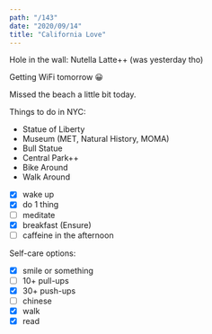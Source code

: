 ```yaml
---
path: "/143"
date: "2020/09/14"
title: "California Love"
---
```


Hole in the wall: Nutella Latte++ (was yesterday tho)

Getting WiFi tomorrow 😀

Missed the beach a little bit today.

Things to do in NYC:
 - Statue of Liberty
 - Museum (MET, Natural History, MOMA)
 - Bull Statue
 - Central Park++
 - Bike Around
 - Walk Around

- [x] wake up
- [x] do 1 thing
- [ ] meditate
- [x] breakfast (Ensure)
- [ ] caffeine in the afternoon

Self-care options:
- [x] smile or something
- [ ] 10+ pull-ups
- [x] 30+ push-ups
- [ ] chinese
- [x] walk
- [x] read
